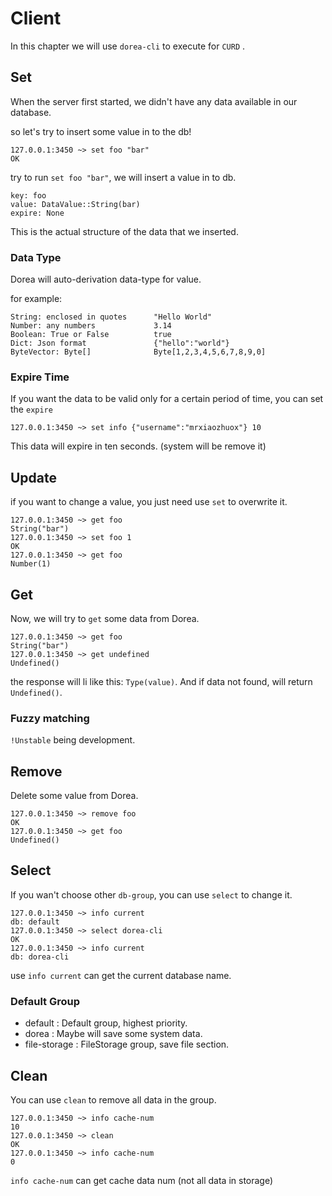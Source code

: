 # Client

In this chapter we will use `dorea-cli` to execute for `CURD` .

## Set

When the server first started, we didn't have any data available in our database.

so let's try to insert some value in to the db!

```dorea-cli
127.0.0.1:3450 ~> set foo "bar"
OK
```

try to run `set foo "bar"`, we will insert a value in to db.

```
key: foo
value: DataValue::String(bar)
expire: None
```
This is the actual structure of the data that we inserted.

### Data Type

Dorea will auto-derivation data-type for value.

for example:

```
String: enclosed in quotes      "Hello World"
Number: any numbers             3.14
Boolean: True or False          true
Dict: Json format               {"hello":"world"}
ByteVector: Byte[]              Byte[1,2,3,4,5,6,7,8,9,0]
```

### Expire Time

If you want the data to be valid only for a certain period of time, you can set the `expire`

```dorea-cli
127.0.0.1:3450 ~> set info {"username":"mrxiaozhuox"} 10
```

This data will expire in ten seconds. (system will be remove it)

## Update

if you want to change a value, you just need use `set` to overwrite it.

```dorea-cli
127.0.0.1:3450 ~> get foo
String("bar")
127.0.0.1:3450 ~> set foo 1
OK
127.0.0.1:3450 ~> get foo
Number(1)
```

## Get

Now, we will try to `get` some data from Dorea.

```dorea-cli
127.0.0.1:3450 ~> get foo
String("bar")
127.0.0.1:3450 ~> get undefined
Undefined()
```

the response will li like this: `Type(value)`. And if data not found, will return `Undefined()`.

### Fuzzy matching

`!Unstable` being development.


## Remove

Delete some value from Dorea.

```dorea-cli
127.0.0.1:3450 ~> remove foo
OK
127.0.0.1:3450 ~> get foo
Undefined()
```

## Select

If you wan't choose other `db-group`, you can use `select` to change it.

```dorea-cli
127.0.0.1:3450 ~> info current
db: default
127.0.0.1:3450 ~> select dorea-cli
OK
127.0.0.1:3450 ~> info current
db: dorea-cli
```
use `info current` can get the current database name.

### Default Group

- default      : Default group, highest priority.
- dorea        : Maybe will save some system data.
- file-storage : FileStorage group, save file section.


## Clean

You can use `clean` to remove all data in the group.

```dorea-cli
127.0.0.1:3450 ~> info cache-num
10
127.0.0.1:3450 ~> clean
OK
127.0.0.1:3450 ~> info cache-num
0
```

`info cache-num` can get cache data num (not all data in storage)